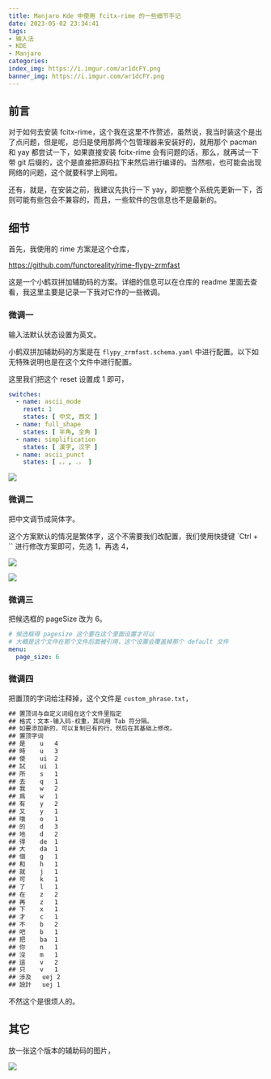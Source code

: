 ```yaml
---
title: Manjaro Kde 中使用 fcitx-rime 的一些细节手记
date: 2023-05-02 23:34:41
tags:
- 输入法
- KDE
- Manjaro
categories:
index_img: https://i.imgur.com/ar1dcFY.png
banner_img: https://i.imgur.com/ar1dcFY.png
---
```


## 前言

对于如何去安装 fcitx-rime，这个我在这里不作赘述，虽然说，我当时装这个是出了点问题，但是呢，总归是使用那两个包管理器来安装好的，就用那个 pacman 和 yay 都尝试一下，如果直接安装 fcitx-rime 会有问题的话，那么，就再试一下带 git 后缀的，这个是直接把源码拉下来然后进行编译的。当然啦，也可能会出现网络的问题，这个就要科学上网啦。

还有，就是，在安装之前，我建议先执行一下 yay，即把整个系统先更新一下，否则可能有些包会不兼容的，而且，一些软件的包信息也不是最新的。

## 细节

首先，我使用的 rime 方案是这个仓库，

<https://github.com/functoreality/rime-flypy-zrmfast>

这是一个小鹤双拼加辅助码的方案。详细的信息可以在仓库的 readme 里面去查看，我这里主要是记录一下我对它作的一些微调。

### 微调一

输入法默认状态设置为英文。

小鹤双拼加辅助码的方案是在 `flypy_zrmfast.schema.yaml` 中进行配置。以下如无特殊说明也是在这个文件中进行配置。

这里我们把这个 reset 设置成 1 即可，

```yaml
switches:
  - name: ascii_mode
    reset: 1
    states: [ 中文, 西文 ]
  - name: full_shape
    states: [ 半角, 全角 ]
  - name: simplification
    states: [ 漢字, 汉字 ]
  - name: ascii_punct
    states: [ 。，, ．， ]
```

![](https://i.imgur.com/UEuwxT5.png)

### 微调二

把中文调节成简体字。

这个方案默认的情况是繁体字，这个不需要我们改配置，我们使用快捷键 `Ctrl + \`` 进行修改方案即可，先选 1，再选 4，

![](https://i.imgur.com/Cgt4vMf.png)

![](https://i.imgur.com/HM6CujJ.png)


### 微调三

把候选框的 pageSize 改为 6。

```yaml
# 候选框得 pagesize 这个要在这个里面设置才可以
# 大概是这个文件在那个文件后面被引用，这个设置会覆盖掉那个 default 文件
menu:
  page_size: 6
```

### 微调四

把置顶的字词给注释掉，这个文件是 `custom_phrase.txt`，

```txt
## 置顶词与自定义词组在这个文件里指定
## 格式：文本-输入码-权重，其间用 Tab 符分隔。
## 如要添加新的，可以复制已有的行，然后在其基础上修改。
## 置顶字词
## 是	u	4
## 時	u	3
## 使	ui	2
## 試	ui	1
## 所	s	1
## 去	q	1
## 我	w	2
## 爲	w	1
## 有	y	2
## 又	y	1
## 哦	o	1
## 的	d	3
## 地	d	2
## 得	de	1
## 大	da	1
## 個	g	1
## 和	h	1
## 就	j	1
## 可	k	1
## 了	l	1
## 在	z	2
## 再	z	1
## 下	x	1
## 才	c	1
## 不	b	2
## 吧	b	1
## 把	ba	1
## 你	n	1
## 沒	m	1
## 這	v	2
## 只	v	1
## 涉及	uej	2
## 設計	uej	1
```

不然这个是很烦人的。

## 其它

放一张这个版本的辅助码的图片，

![](https://i.imgur.com/s2aZrMw.jpg)

